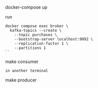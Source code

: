 docker-compose up

run 
```
docker compose exec broker \
  kafka-topics --create \
    --topic purchases \
    --bootstrap-server localhost:9092 \
    --replication-factor 1 \
    --partitions 1
``
```
make consumer
```
in another terminal
```
make producer
```